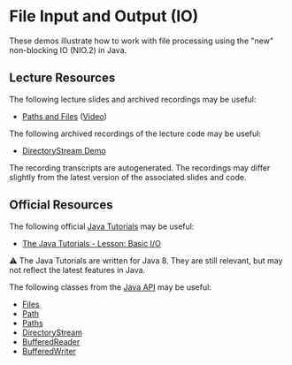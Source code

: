 File Input and Output (IO)
=================================================

These demos illustrate how to work with file processing using the "new" non-blocking IO (NIO.2) in Java.

## Lecture Resources ##

The following lecture slides and archived recordings may be useful:

  - [Paths and Files](https://docs.google.com/presentation/d/e/2PACX-1vRjEUU0FIhBZIeMeU9O5L3Fc9WFAb9RvjA3dNANUjxupwWPH6Uw86tYEczVtrbfDzLFLub3je-pwGsg/pub?start=false&loop=false&delayms=3000) ([Video](https://usfca.hosted.panopto.com/Panopto/Pages/Viewer.aspx?id=fe6500fa-b0c9-458b-980e-af95015cf0c8))

The following archived recordings of the lecture code may be useful:

  - [DirectoryStream Demo](https://usfca.hosted.panopto.com/Panopto/Pages/Viewer.aspx?id=aefe248e-f84b-496d-9c85-af95015cece4)

The recording transcripts are autogenerated. The recordings may differ slightly from the latest version of the associated slides and code.

## Official Resources ##

The following official [Java Tutorials](http://docs.oracle.com/javase/tutorial/index.html) may be useful:

- [The Java Tutorials - Lesson: Basic I/O](http://docs.oracle.com/javase/tutorial/essential/io/index.html)

:warning: The Java Tutorials are written for Java 8. They are still relevant, but may not reflect the latest features in Java.

The following classes from the [Java API](https://www.cs.usfca.edu/~cs272/javadoc/api/) may be useful:

- [Files](https://www.cs.usfca.edu/~cs272/javadoc/api/java.base/java/nio/file/Files.html)
- [Path](https://www.cs.usfca.edu/~cs272/javadoc/api/java.base/java/nio/file/Path.html)
- [Paths](https://www.cs.usfca.edu/~cs272/javadoc/api/java.base/java/nio/file/Paths.html)
- [DirectoryStream](https://www.cs.usfca.edu/~cs272/javadoc/api/java.base/java/nio/file/DirectoryStream.html)
- [BufferedReader](https://www.cs.usfca.edu/~cs272/javadoc/api/java.base/java/io/BufferedReader.html)
- [BufferedWriter](https://www.cs.usfca.edu/~cs272/javadoc/api/java.base/java/io/BufferedWriter.html)
